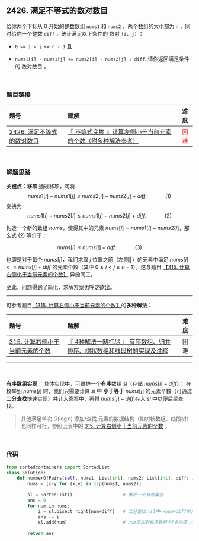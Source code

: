 
## 2426. 满足不等式的数对数目

给你两个下标从 0 开始的整数数组 `nums1` 和 `nums2` ，两个数组的大小都为 `n` ，同时给你一个整数 `diff` ，统计满足以下条件的 数对 `(i, j)` ：

* `0 <= i < j <= n - 1` 且

* `nums1[i] - nums1[j] <= nums2[i] - nums2[j] + diff`.
请你返回满足条件的 数对数目 。



<br>

### 题目链接

| 题号 |  题解 | 难度 |
| :-----| :---- | :----: |
| [2426. 满足不等式的数对数目](https://leetcode.cn/problems/number-of-pairs-satisfying-inequality/description/) |  [『 不等式变换 』计算左侧小于当前元素的个数（附多种解法参考）](https://leetcode.cn/problems/number-of-pairs-satisfying-inequality/solutions/1863361/by-flix-vuue/) | <font color="red"> 困难 </font> |

<br>





### 解题思路

**关键点：移项**
通过移项，可将 
$$nums1[i] - nums1[j] \leq nums2[i] - nums2[j] + diff , \quad\quad\quad (1)$$
变换为 
$$nums1[i] - nums2[i] \leq nums1[j] - nums2[j] + diff .  \quad\quad\quad (2)$$



构造一个新的数组 $nums$，使得其中的元素 $nums[i] = nums1[i] - nums2[i]$，那么式 $(2)$ 等价于：

$$nums[i] \leq nums[j] + diff . \quad\quad\quad(3) $$

也即是对于每个 $nums[j]$，我们求取 $j$ 位置之前（左侧🫲）的元素中满足 $nums[i] <= nums[j] + diff$ 的元素个数（其中 $0 \leq i < j \leq n - 1$）。这与题目 [【315. 计算右侧小于当前元素的个数】](https://leetcode.cn/problems/count-of-smaller-numbers-after-self/) 异曲同工。

至此，问题得到了简化，求解方案也呼之欲出。

---

可参考题目[【315. 计算右侧小于当前元素的个数】](https://leetcode.cn/problems/count-of-smaller-numbers-after-self/)的**多种解法**：

| 题号 |  题解 | 难度 |
| :-----| :---- | :----: |
| [315. 计算右侧小于当前元素的个数](https://leetcode.cn/problems/count-of-smaller-numbers-after-self/) |  [ 『 4种解法一网打尽 』 有序数组、归并排序、树状数组和线段树的实现及注释](https://leetcode.cn/problems/count-of-smaller-numbers-after-self/solution/4chong-jie-fa-yi-wang-da-jin-pai-xu-shu-5vvds/) | 困难 |

---

<br>

**有序数组实现：**
具体实现中，可维护一个**有序**数组 $sl$（存储 $nums[i]-diff$）：
在枚举到 $nums[j]$ 时，我们只需要计算 $sl$ 中 **小于等于** $nums[j]$ 的元素个数（可通过**二分查找**快速实现）并计入答案中，再将 $nums[j]-diff$ 存入 $sl$ 中以便后续查找。

> 其他满足单次 $O(\log n)$ 添加/查找 元素的数据结构（如树状数组、线段树）也同样可行，参照上表中的 [315. 计算右侧小于当前元素的个数](https://leetcode.cn/problems/count-of-smaller-numbers-after-self/) 。

<br>


### 代码
```Python []
from sortedcontainers import SortedList
class Solution:
    def numberOfPairs(self, nums1: List[int], nums2: List[int], diff: int) -> int:
        nums = [x-y for (x,y) in zip(nums1, nums2)]
        
        sl = SortedList()                   # 维护一个有序集合
        ans = 0
        for num in nums:
            i = sl.bisect_right(num+diff)   # 二分查找：sl中<=num+diff的元素有多少个？
            ans += i
            sl.add(num)                     # num添加到有序数组中[复杂度：O(logn)]
        
        return ans


```